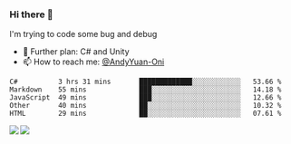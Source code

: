 ### Hi there 👋

I'm trying to code some bug and debug

- 🌱 Further plan: C# and Unity
- 📫 How to reach me: [@AndyYuan-Oni](https://github.com/AndyYuan-Oni)


<!--START_SECTION:waka-->
```text
C#          3 hrs 31 mins       █████████████░░░░░░░░░░░░   53.66 % 
Markdown    55 mins             ███░░░░░░░░░░░░░░░░░░░░░░   14.18 % 
JavaScript  49 mins             ███░░░░░░░░░░░░░░░░░░░░░░   12.66 % 
Other       40 mins             ██░░░░░░░░░░░░░░░░░░░░░░░   10.32 % 
HTML        29 mins             ██░░░░░░░░░░░░░░░░░░░░░░░   07.61 %
```
<!--END_SECTION:waka-->

  <!--**AndyYuan-Oni/AndyYuan-Oni** is a ✨ _special_ ✨ repository because its `README.md` (this file) appears on your GitHub profile.-->
<!--[![Top Langs](https://github-readme-stats.vercel.app/api/top-langs/?username=AndyYUan-Oni&layout=compact)](https://github.com/AndyYUan-Oni/github-readme-stats)-->
<a href="https://github.com/AndyYUan-Oni/github-readme-stats">
  <img align="left" src="https://github-readme-stats.vercel.app/api?username=AndyYUan-Oni&hide=stars" />
</a>
<a href="https://github.com/AndyYUan-Oni/github-readme-stats">
  <img align="left" src="https://github-readme-stats.vercel.app/api/top-langs/?username=AndyYUan-Oni&layout=compact" />
</a>

